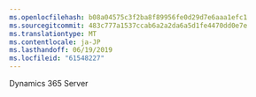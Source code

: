 ```yaml
---
ms.openlocfilehash: b08a04575c3f2ba8f89956fe0d29d7e6aaa1efc1
ms.sourcegitcommit: 483c777a1537ccab6a2a2da6a5d1fe4470dd0e7e
ms.translationtype: MT
ms.contentlocale: ja-JP
ms.lasthandoff: 06/19/2019
ms.locfileid: "61548227"
---
```

Dynamics 365 Server